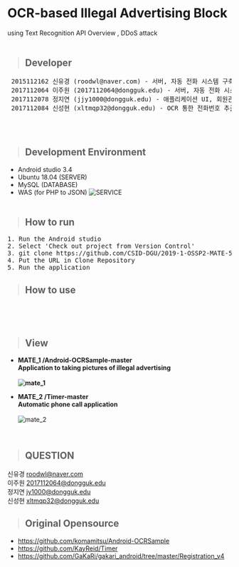 # OCR-based Illegal Advertising Block <br/> 
  using Text Recognition API Overview ,
  DDoS attack<br/>
<br/>

> ## Developer
<pre>
 2015112162 신유경 (roodwl@naver.com) - 서버, 자동 전화 시스템 구축
 2017112064 이주원 (2017112064@dongguk.edu) - 서버, 자동 전화 시스템 구축, 팀장
 2017112078 정지연 (jjy1000@dongguk.edu) - 애플리케이션 UI, 회원관리 시스템 구축
 2017112084 신성현 (xltmqp32@dongguk.edu) - OCR 통한 전화번호 추출, 회원관리 시스템 구축
</pre><br/><br/>
 
> ## Development Environment
* Android studio 3.4
* Ubuntu 18.04 (SERVER)
* MySQL (DATABASE)
* WAS (for PHP to JSON)
![SERVICE](https://user-images.githubusercontent.com/48276522/59757414-a91de780-92c6-11e9-9544-9bb51c722df7.PNG)
<br/><br/>

> ## How to run<br/>
<pre>
1. Run the Android studio
2. Select 'Check out project from Version Control'
3. git clone https://github.com/CSID-DGU/2019-1-OSSP2-MATE-5.git
4. Put the URL in Clone Repository
5. Run the application
</pre>

> ## How to use
<pre>

</pre>
<br/>

> ## View

* <b>MATE_1 /Android-OCRSample-master<br/>Application to taking pictures of illegal advertising<br/><br/>
  ![mate_1](https://user-images.githubusercontent.com/48276522/59553640-6dd39e00-8fd2-11e9-807d-57a38ba0adc5.PNG)<br/>

* MATE_2 /Timer-master<br/>Automatic phone call application<br/><br/></b>
  ![mate_2](https://user-images.githubusercontent.com/48276522/59553642-6f9d6180-8fd2-11e9-8ccd-455699fd9917.PNG)<br/>
<br/>

> ## QUESTION
신유경 roodwl@naver.com </br>
이주원 2017112064@dongguk.edu </br>
정지연 jy1000@dongguk.edu </br>
신성현 xltmqp32@dongguk.edu </br>

> ## Original Opensource

* https://github.com/komamitsu/Android-OCRSample<br/>
* https://github.com/KayReid/Timer<br/>
* https://github.com/GaKaRi/gakari_android/tree/master/Registration_v4

<br/>

